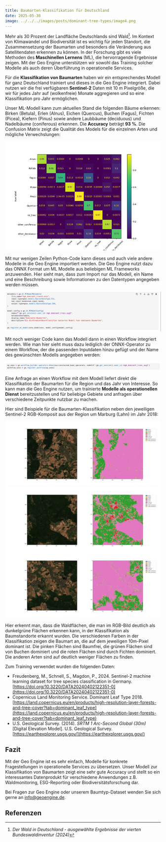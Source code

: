 ```yaml
---
title: Baumarten-Klassifikation für Deutschland
date: 2025-05-30
image: ../../../images/posts/dominant-tree-types/image4.png
---
```


Mehr als 30 Prozent der Landfläche Deutschlands sind Wald[^1]. Im Kontext von Klimawandel und Biodiversität ist es wichtig für jeden Standort, die Zusammensetzung der Baumarten und besonders die Veränderung aus Satellitendaten erkennen zu können. In der Forschung gibt es viele Methoden des **Maschinellen Lernens** (ML), die hervorragende Ergebnisse zeigen. Mit der Geo Engine unterstützen wir sowohl das Training solcher Modelle als auch deren Überführung in operationelle Services.

Für die **Klassifikation von Baumarten** haben wir ein entsprechendes Modell für ganz Deutschland trainiert und dieses in die Geo Engine integriert. Dabei nutzen wir die frei verfügbaren **Sentinel-2** Daten mit 10 m Pixelgröße, die wir für jedes Jahr auf (wolkenfreie) Monate aggregieren und so eine Klassifikation pro Jahr ermöglichen.

Unser ML-Modell kann zum aktuellen Stand die folgenden Bäume erkennen: Birken (Betula), Erlen (Alnus), Eichen (Quercus), Buchen (Fagus), Fichten (Picea), Kiefern (Pinus) sowie andere Laubbäume (deciduous) und Nadelbäume (coniferous) erkennen. Die **Accuracy** beträgt **93 %**. Die Confusion Matrix zeigt die Qualität des Models für die einzelnen Arten und mögliche Verwechslungen:

![Confusion Matrix](../../../images/posts/dominant-tree-types/image1.png)

Mit nur wenigen Zeilen Python-Code kann dieses und auch viele andere Modelle in die Geo Engine importiert werden. Die Geo Engine nutzt dazu das ONNX Format um ML Modelle aus beliebigen ML Frameworks anzuwenden. Hier sieht man, dass zum Import nur das Modell, ein Name und eine Beschreibung sowie Informationen zu den Datentypen angegeben werden müssen.

![Add model](../../../images/posts/dominant-tree-types/image2.png)

Mit noch weniger Code kann das Modell dann in einen Workflow integriert werden. Wie man hier sieht muss dazu lediglich der ONNX-Operator zu einem Workflow, der die passenden Inputdaten hinzu gefügt und der Name des gewünschten Modells angegeben werden:

![Apply model](../../../images/posts/dominant-tree-types/image7.png)

Eine Anfrage an einen Workflow mit dem Modell liefert direkt die Klassifikation der Baumarten für die Region und das Jahr von Interesse. So kann man die Geo Engine nutzen, um trainierte **Modelle als operationellen Dienst** bereitzustellen und für beliebige Gebiete und anfragen über verschiedene Zeitpunkte nutzbar zu machen.

Hier sind Beispiele für die Baumarten-Klassifikation neben den jeweiligen Sentinel-2 RGB-Komposit aus der Region um Marburg (Lahn) im Jahr 2018:

![Marburg](../../../images/posts/dominant-tree-types/image3.png)
![Marburg](../../../images/posts/dominant-tree-types/image5.png)
![Marburg](../../../images/posts/dominant-tree-types/image6.png)

Hier erkennt man, dass die Waldflächen, die man im RGB-Bild deutlich als dunkelgrüne Flächen erkennen kann, in der Klassifikation als Baumstandorte erkannt wurden. Die verschiedenen Farben in der Klassifikation zeigen die Baumart an, die auf dem jeweiligen 10m-Pixel dominant ist. Die pinken Flächen sind Baumfrei, die grünen Flächen sind von Buchen dominiert und die roten Flächen sind durch Fichten dominiert. Die anderen Arten sind auf deutlich weniger Flächen zu finden.

Zum Training verwendet wurden die folgenden Daten:

- Freudenberg, M., Schnell, S., Magdon, P., 2024\. Sentinel-2 machine learning dataset for tree species classification in Germany. [https://doi.org/10.3220/DATA20240402122351-0](https://doi.org/10.3220/DATA20240402122351-0)
- Copernicus Land Monitoring Service. Dominant Leaf Type 2018\. [https://land.copernicus.eu/en/products/high-resolution-layer-forests-and-tree-cover?tab=dominant_leaf_type](https://land.copernicus.eu/en/products/high-resolution-layer-forests-and-tree-cover?tab=dominant_leaf_type)
- U.S. Geological Survey. (2014). _SRTM 1 Arc-Second Global (30m)_ \[Digital Elevation Model\]. U.S. Geological Survey. [https://earthexplorer.usgs.gov/](https://earthexplorer.usgs.gov/)

## Fazit

Mit der Geo Engine ist es sehr einfach, Modelle für konkrete Fragestellungen in operationelle Services zu übersetzen. Unser Modell zur Klassifikation von Baumarten zeigt eine sehr gute Accuracy und stellt so ein interessantes Datenprodukt für verschiedene Anwendungen z.B. Waldmonitoring, ESG-Reporting oder Biodiversitätsforschung dar.

<!-- TODO -->

Bei Fragen zur Geo Engine oder unserem Baumtyp-Dataset wenden Sie sich gerne an info@geoengine.de.

## Referenzen

[^1]: _Der Wald in Deutschland \- ausgewählte Ergebnisse der vierten Bundeswaldinventur (2024)_
